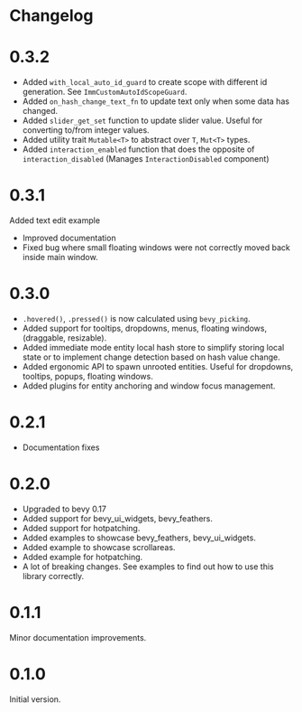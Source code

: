 # Changelog

# 0.3.2

* Added `with_local_auto_id_guard` to create scope with different id generation. See `ImmCustomAutoIdScopeGuard`.
* Added `on_hash_change_text_fn` to update text only when some data has changed.
* Added `slider_get_set` function to update slider value. Useful for converting to/from integer values.
* Added utility trait `Mutable<T>` to abstract over `T`, `Mut<T>` types.
* Added `interaction_enabled` function that does the opposite of `interaction_disabled` (Manages `InteractionDisabled` component)

# 0.3.1

Added text edit example

* Improved documentation
* Fixed bug where small floating windows were not correctly moved back inside main window.

# 0.3.0

* `.hovered()`, `.pressed()` is now calculated using `bevy_picking`.
* Added support for tooltips, dropdowns, menus, floating windows, (draggable, resizable).
* Added immediate mode entity local hash store to simplify storing local state 
  or to implement change detection based on hash value change.
* Added ergonomic API to spawn unrooted entities. Useful for dropdowns, tooltips, popups, floating windows.
* Added plugins for entity anchoring and window focus management.

# 0.2.1

* Documentation fixes

# 0.2.0

* Upgraded to bevy 0.17
* Added support for bevy_ui_widgets, bevy_feathers.
* Added support for hotpatching.
* Added examples to showcase bevy_feathers, bevy_ui_widgets.
* Added example to showcase scrollareas.
* Added example for hotpatching.
* A lot of breaking changes. See examples to find out how to use this library correctly. 

# 0.1.1

Minor documentation improvements.

# 0.1.0

Initial version.
